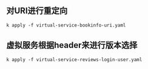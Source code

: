 ## 对URI进行重定向
```
k apply -f virtual-service-bookinfo-uri.yaml
```

## 虚拟服务根据header来进行版本选择
```
k apply -f virtual-service-reviews-login-user.yaml
```
